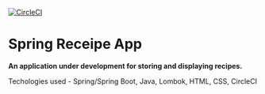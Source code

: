 [![CircleCI](https://dl.circleci.com/status-badge/img/circleci/QUurvWF1w4GgcneKMi8miF/AbnvyfHq6poBqnR94NRRSQ/tree/main.svg?style=svg)](https://dl.circleci.com/status-badge/redirect/circleci/QUurvWF1w4GgcneKMi8miF/AbnvyfHq6poBqnR94NRRSQ/tree/main)


# Spring Receipe App


<b> An application under development for storing and displaying recipes. </b>


Techologies used - Spring/Spring Boot, Java, Lombok, HTML, CSS, CircleCI
